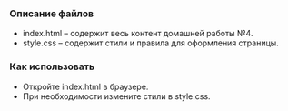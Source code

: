 ### Описание файлов
- index.html – содержит весь контент домашней работы №4.
- style.css – содержит стили и правила для оформления страницы.

### Как использовать
- Откройте index.html в браузере.
- При необходимости измените стили в style.css.
